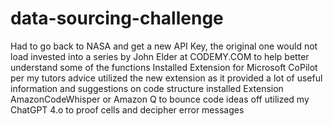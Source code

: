 # data-sourcing-challenge
Had to go back to NASA and get a new API Key, the original one would not load
invested into a series by John Elder at CODEMY.COM to help better understand some of the functions
Installed Extension for Microsoft CoPilot per my tutors advice
utilized the new extension as it provided a lot of useful information and suggestions on code structure
installed Extension AmazonCodeWhisper or Amazon Q to bounce code ideas off
utilized my ChatGPT 4.o to proof cells and decipher error messages